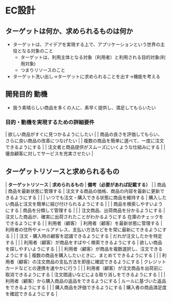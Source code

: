 # EC設計
## ターゲットは何か、求められるものは何か

- ターゲットは、アイデアを実現する上で、アプリケーションという世界の主役となる対象のこと
  - ターゲットは、利用主体となる対象（利用者）と利用される目的対象(利用対象)
  - つまりリソースのこと
- ターゲット洗い出し→ターゲットに求められることを出す→機能を考える

## 開発目的 動機
- 扱う素晴らしい商品を多くの人に、素早く提供し、満足してもらいたい

### 目的・動機を実現するための詳細要件
| 欲しい商品がすぐに見つかるようにしたい |
| 商品の良さを評価してもらい、さらに良い商品の改善につなげたい |
| 複数の商品を簡単に選べて、一度に注文できるようにする |
| 注文者と商品提供がスムーズにいくような仕組みにする |
| 優良顧客に対してサービスを充実させたい |

## ターゲットリソースと求められるもの

| **ターゲットリソース**	| **求められるもの**	| **備考（必要があれば記載する）** |
| 商品 | 商品を最新状態に管理する	| 注文する商品の価格、商品の内容を最新に更新できるようにする |
|      | いつでも注文・購入できる状態に商品を維持する	| 購入したい商品と注文を簡単に結び付けられるようにする |
|      | 商品を検索しやすいようにする	| 商品を分類して管理する |
|      | 注文商品、出荷商品を分かるようにする	| 注文した商品が、確実に出荷されたことがわかるようにする  在庫のチェックをできるようにする |
| 利用者（顧客）	| 利用者（顧客）を最新状態に管理する	| 利用者の住所やメールアドレス、支払い方法などをを常に最新にできるようにする |
|      | 注文・購入時の顧客を認識できるようにする	| だれが注文したかを特定する |
|      | 利用者（顧客）が商品をすばやく検索できるようにする	| 欲しい商品を探しやすいようにする |
|      | 利用者（顧客）が商品を複数選択し、注文できるようにする	| 複数の商品を購入したいときに、まとめてできるようにする |
|      | 利用者（顧客）の注文商品の支払方法を即座に確認できるようにする	| クレジットカードなどとの連携を速やかに行う |
|      | 利用者（顧客）が注文商品を出荷前に取消できるようにする	| 注文間違いなどによる取り消しをできるようにする |
|      | 利用者（顧客）から購入商品の返品をできるようにする	| ルールに基づいた返品をできるようにする |
|      | 購入商品を評価できるようにする	| 購入者の商品満足度を確認できるようにする |


